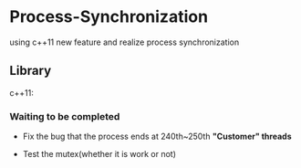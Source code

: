 # Process-Synchronization
using c++11 new feature and realize process synchronization

## Library
c++11: <thread> <mutex>

### Waiting to be completed
* Fix the bug that the process ends at 240th~250th **"Customer" threads**

* Test the mutex(whether it is work or not)

